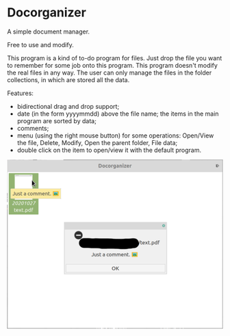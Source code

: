 # Docorganizer
A simple document manager.

Free to use and modify.

This program is a kind of to-do program for files. Just drop the file you want to remember for some job onto this program.
This program doesn't modify the real files in any way. The user can only manage the files in the folder collections, in which are stored all the data.

Features:
- bidirectional drag and drop support;
- date (in the form yyyymmdd) above the file name; the items in the main program are sorted by data;
- comments;
- menu (using the right mouse button) for some operations: Open/View the file, Delete, Modify, Open the parent folder, File data;
- double click on the item to open/view it with the default program.

![Screenshoot](https://github.com/frank038/Docorganizer/blob/main/screenshot.png)

